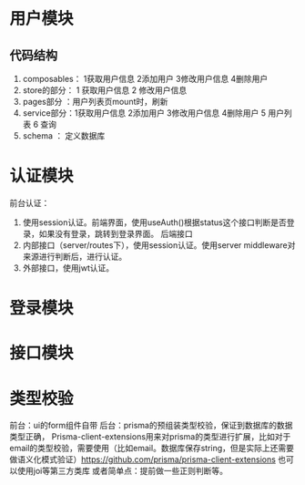 # 用户模块
## 代码结构
1. composables： 1获取用户信息 2添加用户 3修改用户信息 4删除用户
2. store的部分： 1 获取用户信息  2 修改用户信息
3. pages部分 ：用户列表页mount时，刷新
4. service部分：1获取用户信息 2添加用户 3修改用户信息 4删除用户 5 用户列表 6 查询 
5. schema ： 定义数据库

# 认证模块
前台认证：
1. 使用session认证。前端界面，使用useAuth()根据status这个接口判断是否登录，如果没有登录，跳转到登录界面。 
后端接口
1. 内部接口（server/routes下），使用session认证。使用server middleware对来源进行判断后，进行认证。
2. 外部接口，使用jwt认证。 

# 登录模块

# 接口模块

# 类型校验
前台：ui的form组件自带
后台：prisma的预组装类型校验，保证到数据库的数据类型正确，
Prisma-client-extensions用来对prisma的类型进行扩展，比如对于email的类型校验，需要使用（比如email。数据库保存string，但是实际上还需要做语义化模式验证）https://github.com/prisma/prisma-client-extensions
也可以使用joi等第三方类库
或者简单点：提前做一些正则判断等。
